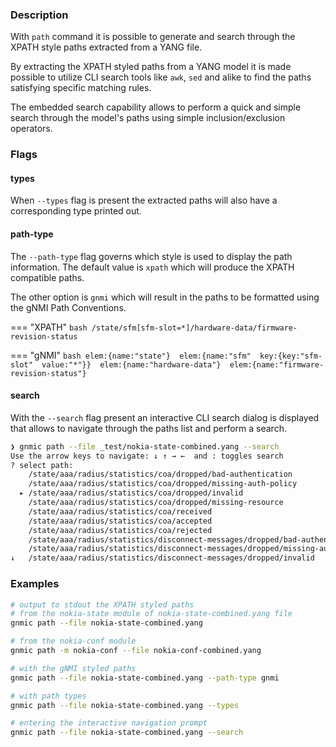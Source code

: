 ### Description
With `path` command it is possible to generate and search through the XPATH style paths extracted from a YANG file.

By extracting the XPATH styled paths from a YANG model it is made possible to utilize CLI search tools like `awk`, `sed` and alike to find the paths satisfying specific matching rules.

The embedded search capability allows to perform a quick and simple search through the model's paths using simple inclusion/exclusion operators.

### Flags

#### types

When `--types` flag is present the extracted paths will also have a corresponding type printed out.

#### path-type

The `--path-type` flag governs which style is used to display the path information. The default value is `xpath` which will produce the XPATH compatible paths.

The other option is `gnmi` which will result in the paths to be formatted using the gNMI Path Conventions.

=== "XPATH"
    ```bash
    /state/sfm[sfm-slot=*]/hardware-data/firmware-revision-status
    ```

=== "gNMI"
    ```bash
    elem:{name:"state"}  elem:{name:"sfm"  key:{key:"sfm-slot"  value:"*"}}  elem:{name:"hardware-data"}  elem:{name:"firmware-revision-status"}
    ```

#### search
With the `--search` flag present an interactive CLI search dialog is displayed that allows to navigate through the paths list and perform a search.

```bash
❯ gnmic path --file _test/nokia-state-combined.yang --search
Use the arrow keys to navigate: ↓ ↑ → ←  and : toggles search
? select path: 
    /state/aaa/radius/statistics/coa/dropped/bad-authentication
    /state/aaa/radius/statistics/coa/dropped/missing-auth-policy
  ▸ /state/aaa/radius/statistics/coa/dropped/invalid
    /state/aaa/radius/statistics/coa/dropped/missing-resource
    /state/aaa/radius/statistics/coa/received
    /state/aaa/radius/statistics/coa/accepted
    /state/aaa/radius/statistics/coa/rejected
    /state/aaa/radius/statistics/disconnect-messages/dropped/bad-authentication
    /state/aaa/radius/statistics/disconnect-messages/dropped/missing-auth-policy
↓   /state/aaa/radius/statistics/disconnect-messages/dropped/invalid
```

### Examples

```bash
# output to stdout the XPATH styled paths
# from the nokia-state module of nokia-state-combined.yang file
gnmic path --file nokia-state-combined.yang

# from the nokia-conf module
gnmic path -m nokia-conf --file nokia-conf-combined.yang

# with the gNMI styled paths
gnmic path --file nokia-state-combined.yang --path-type gnmi

# with path types
gnmic path --file nokia-state-combined.yang --types

# entering the interactive navigation prompt
gnmic path --file nokia-state-combined.yang --search
```

<script id="asciicast-319579" src="https://asciinema.org/a/319579.js" async></script>

[^1]: Nokia combined models can be found in [nokia/7x50_YangModels](https://github.com/nokia/7x50_YangModels/tree/master/latest_sros_20.5/nokia-combined) repo.